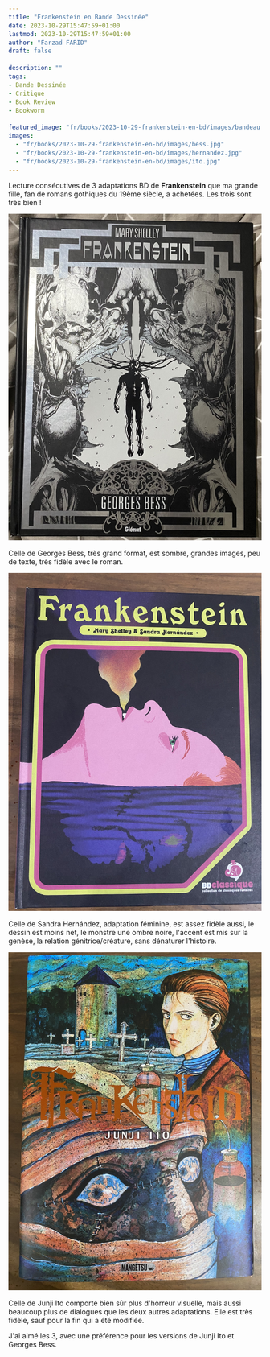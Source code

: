 ```yaml
---
title: "Frankenstein en Bande Dessinée"
date: 2023-10-29T15:47:59+01:00
lastmod: 2023-10-29T15:47:59+01:00
author: "Farzad FARID"
draft: false

description: ""
tags:
- Bande Dessinée
- Critique
- Book Review
- Bookworm

featured_image: "fr/books/2023-10-29-frankenstein-en-bd/images/bandeau.jpeg"
images:
  - "fr/books/2023-10-29-frankenstein-en-bd/images/bess.jpg"
  - "fr/books/2023-10-29-frankenstein-en-bd/images/hernandez.jpg"
  - "fr/books/2023-10-29-frankenstein-en-bd/images/ito.jpg"
---
```


Lecture consécutives de 3 adaptations BD de **Frankenstein** que ma grande fille, fan de romans gothiques du 19ème siècle, a achetées. Les trois sont très bien !

![Georges Bess](images/bess.jpeg)

Celle de Georges Bess, très grand format, est sombre, grandes images, peu de texte, très fidèle avec le roman.

![Sandra Hernández](images/hernandez.jpeg)

Celle de Sandra Hernández, adaptation féminine, est assez fidèle aussi, le dessin est moins net, le monstre une ombre noire, l'accent est mis sur la genèse, la relation génitrice/créature, sans dénaturer l'histoire.

![Junji Ito](images/ito.jpeg)

Celle de Junji Ito comporte bien sûr plus d'horreur visuelle, mais aussi beaucoup plus de dialogues que les deux autres adaptations. Elle est très fidèle, sauf pour la fin qui a été modifiée.

J'ai aimé les 3, avec une préférence pour les versions de Junji Ito et Georges Bess.
